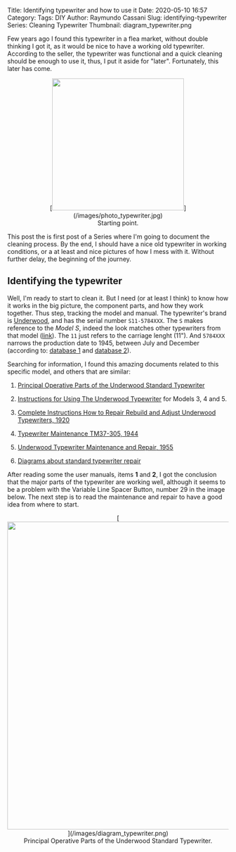 Title: Identifying typewriter and how to use it
Date: 2020-05-10 16:57
Category:
Tags: DIY
Author: Raymundo Cassani
Slug: identifying-typewriter
Series: Cleaning Typewriter
Thumbnail: diagram_typewriter.png

Few years ago I found this typewriter in a flea market, without double thinking I got it, as it would be nice to have a working old typewriter. According to the seller, the typewriter was functional and a quick cleaning should be enough to use it, thus, I put it aside for "later". Fortunately, this later has come.

<center>
[<img src="/images/photo_typewriter.jpg" style="width: 300px;"/>](/images/photo_typewriter.jpg)<br>Starting point.
</center>

This post the is first post of a Series where I'm going to document the cleaning process. By the end, I should have a nice old typewriter in working conditions, or a at least and nice pictures of how I mess with it. Without further delay, the beginning of the journey.

## Identifying the typewriter

Well, I'm ready to start to clean it. But I need (or at least I think) to know how it works in the big picture, the component parts, and how they work together. Thus step, tracking the model and manual. The typewriter's brand is [Underwood](https://en.wikipedia.org/wiki/Underwood_Typewriter_Company), and has the serial number `S11-5784XXX`. The `S` makes reference to the *Model S*, indeed the look matches other typewriters from that model ([link](https://typewriterdatabase.com/Underwood.S.4.bmys)). The `11` just refers to the carriage lenght (11"). And `5784XXX` narrows the production date to 1945, between July and December (according to: [database 1](https://typewriterdatabase.com/underwood.6.typewriter-serial-number-database) and [database 2](https://www.oocities.org/heartland/cottage/5405/serial.htm#table_6)).

Searching for information, I found this amazing documents related to this specific model, and others that are similar:

1. [Principal Operative Parts of the Underwood Standard Typewriter](https://site.xavier.edu/polt/typewriters/Underwood6.pdf)

2. [Instructions for Using The Underwood Typewriter](http://www.machinesoflovinggrace.com/manuals/Underwood3-5manual.pdf) for Models 3, 4 and 5.

3. [Complete Instructions How to Repair Rebuild and Adjust Underwood Typewriters, 1920](https://site.xavier.edu/polt/typewriters/Underwood_Repair_Manual.pdf)

4. [Typewriter Maintenance TM37-305, 1944](https://maritime.org/doc/typewriter/index.htm)

5. [Underwood Typewriter Maintenance and Repair, 1955](https://ia600306.us.archive.org/14/items/TM10601/TM-10-601_text.pdf)

6. [Diagrams about standard typewriter repair](https://imgur.com/a/pGr1v)

After reading some the user manuals, items **1** and **2**, I got the conclusion that the major parts of the typewriter are working well, although it seems to be a problem with the Variable Line Spacer Button, number 29 in the image below. The next step is to read the maintenance and repair to have a good idea from where to start.

<center>
[<img src="/images/diagram_typewriter.png" style="width: 700px;"/>](/images/diagram_typewriter.png)<br>
Principal Operative Parts of the Underwood Standard Typewriter.
</center>
